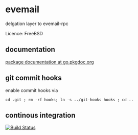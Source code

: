 evemail
=====

delgation layer to evemail-rpc

Licence: FreeBSD

documentation
-------------
[package documentation at go.pkgdoc.org](http://go.pkgdoc.org/github.com/evalgo/evemail)

git commit hooks
-----------------------
enable commit hooks via

    cd .git ; rm -rf hooks; ln -s ../git-hooks hooks ; cd ..

continous integration
---------------------

[![Build Status](https://drone.io/github.com/evalgo/evemail/status.png)](https://drone.io/github.com/evalgo/evemail/latest)
